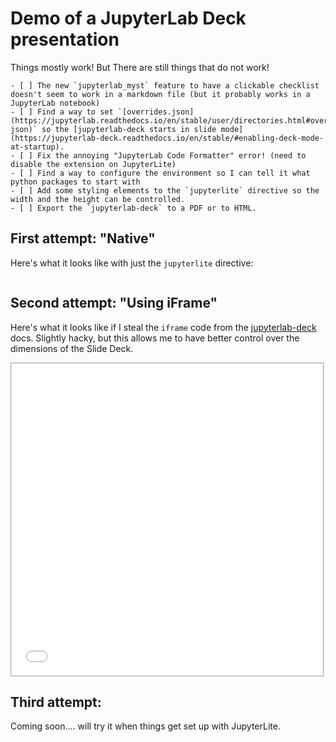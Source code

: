 # Demo of a JupyterLab Deck presentation

Things mostly work!
But There are still things that do not work!

```{important}
- [ ] The new `jupyterlab_myst` feature to have a clickable checklist doesn't seem to work in a markdown file (but it probably works in a JupyterLab notebook) 
- [ ] Find a way to set `[overrides.json](https://jupyterlab.readthedocs.io/en/stable/user/directories.html#overrides-json)` so the [jupyterlab-deck starts in slide mode](https://jupyterlab-deck.readthedocs.io/en/stable/#enabling-deck-mode-at-startup).
- [ ] Fix the annoying "JupyterLab Code Formatter" error! (need to disable the extension on JupyterLite)
- [ ] Find a way to configure the environment so I can tell it what python packages to start with
- [ ] Add some styling elements to the `jupyterlite` directive so the width and the height can be controlled.
- [ ] Export the `jupyterlab-deck` to a PDF or to HTML.
```

## First attempt: "Native"

Here's what it looks like with just the `jupyterlite` directive:

```{jupyterlite} notebook.ipynb
```

## Second attempt: "Using iFrame"

Here's what it looks like if I steal the `iframe` code from the [jupyterlab-deck](https://jupyterlab-deck.readthedocs.io/en/stable/) docs.
Slightly hacky, but this allows me to have better control over the dimensions of the Slide Deck.

<iframe
src="./lite/lab/index.html?path=demo.ipynb"
style="width: 99%; border: solid 1px #999; height: 500px"
></iframe>

## Third attempt: 

Coming soon.... will try it when things get set up with JupyterLite.
